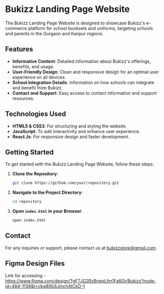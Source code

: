 # Bukizz Landing Page Website

The Bukizz Landing Page Website is designed to showcase Bukizz's e-commerce platform for school booksets and uniforms, targeting schools and parents in the Gurgaon and Kanpur regions.

## Features

- **Informative Content**: Detailed information about Bukizz's offerings, benefits, and usage.
- **User-Friendly Design**: Clean and responsive design for an optimal user experience on all devices.
- **School Integration Details**: Information on how schools can integrate and benefit from Bukizz.
- **Contact and Support**: Easy access to contact information and support resources.

## Technologies Used

- **HTML5 & CSS3**: For structuring and styling the website.
- **JavaScript**: To add interactivity and enhance user experience.
- **React Js**: For responsive design and faster development.

## Getting Started

To get started with the Bukizz Landing Page Website, follow these steps:

1. **Clone the Repository**: 
    ```bash
    git clone https://github.com/your/repository.git
    ```
2. **Navigate to the Project Directory**:
    ```bash
    cd repository
    ```
3. **Open `index.html` in your Browser**: 
    ```bash
    open index.html
    ```
    
## Contact

For any inquiries or support, please contact us at [bukizzstore@gmail.com](mailto:bukizzstore@gmail.com).

## Figma Design Files

Link for accessing - https://www.figma.com/design/TgFTJG2RzBrwpLfm1Fa6Gr/Bukizz?node-id=484-1136&t=cbg8XbSJmch4tCkD-1

